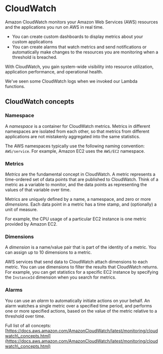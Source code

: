 # CloudWatch

Amazon CloudWatch monitors your Amazon Web Services (AWS) resources and the applications you run on AWS in real time.

* You can create custom dashboards to display metrics about your custom applications
* You can create alarms that watch metrics and send notifications or automatically make changes to the resources you are monitoring when a threshold is breached.&#x20;

With CloudWatch, you gain system-wide visibility into resource utilization, application performance, and operational health.

We've seen some CloudWatch logs when we invoked our Lambda functions.&#x20;

## CloudWatch concepts

### Namespace

A _namespace_ is a container for CloudWatch metrics. Metrics in different namespaces are isolated from each other, so that metrics from different applications are not mistakenly aggregated into the same statistics.

The AWS namespaces typically use the following naming convention: `AWS/service`. For example, Amazon EC2 uses the `AWS/EC2` namespace.&#x20;

### Metrics

_Metrics_ are the fundamental concept in CloudWatch. A metric represents a time-ordered set of data points that are published to CloudWatch. Think of a metric as a variable to monitor, and the data points as representing the values of that variable over time.

Metrics are uniquely defined by a name, a namespace, and zero or more _dimensions_. Each data point in a metric has a time stamp, and (optionally) a unit of measure.

For example, the CPU usage of a particular EC2 instance is one metric provided by Amazon EC2.&#x20;

### Dimensions

A _dimension_ is a name/value pair that is part of the identity of a metric. You can assign up to 10 dimensions to a metric.&#x20;

AWS services that send data to CloudWatch attach dimensions to each metric. You can use dimensions to filter the results that CloudWatch returns. For example, you can get statistics for a specific EC2 instance by specifying the `InstanceId` dimension when you search for metrics.

### Alarms

You can use an _alarm_ to automatically initiate actions on your behalf. An alarm watches a single metric over a specified time period, and performs one or more specified actions, based on the value of the metric relative to a threshold over time.&#x20;

Full list of all concepts: [https://docs.aws.amazon.com/AmazonCloudWatch/latest/monitoring/cloudwatch\_concepts.html](https://docs.aws.amazon.com/AmazonCloudWatch/latest/monitoring/cloudwatch\_concepts.html)


